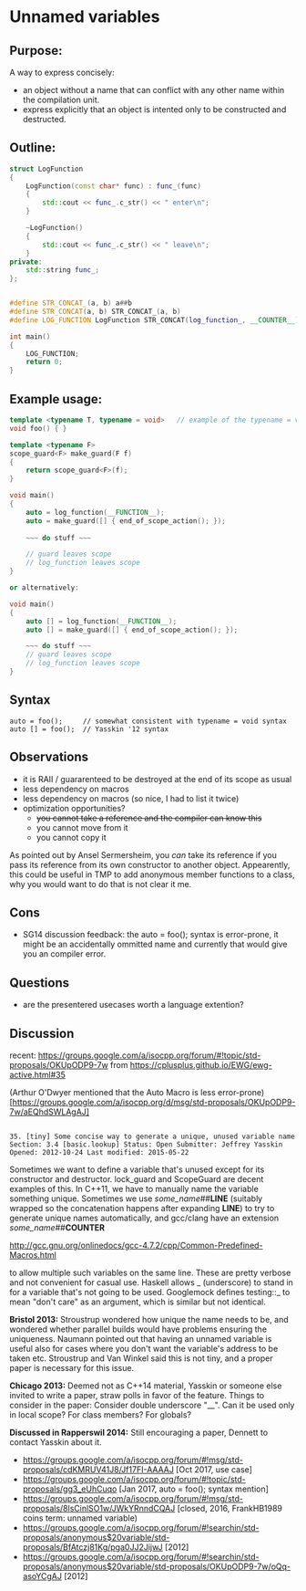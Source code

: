 # Unnamed variables

## Purpose: 
A way to express concisely:
- an object without a name that can conflict with any other name within the compilation unit.
- express explicitly that an object is intented only to be constructed and destructed.

## Outline:

```cpp
struct LogFunction
{
    LogFunction(const char* func) : func_(func)
    {
        std::cout << func_.c_str() << " enter\n";
    }

    ~LogFunction()
    {
        std::cout << func_.c_str() << " leave\n";
    }
private:
    std::string func_;
};


#define STR_CONCAT_(a, b) a##b
#define STR_CONCAT(a, b) STR_CONCAT_(a, b)
#define LOG_FUNCTION LogFunction STR_CONCAT(log_function_, __COUNTER__) (__FUNCTION__)

int main()
{
    LOG_FUNCTION;
    return 0;
}
```

## Example usage:

```cpp
template <typename T, typename = void>   // example of the typename = void syntax
void foo() { }

template <typename F>
scope_guard<F> make_guard(F f)
{
	return scope_guard<F>(f);
}

void main()
{
	auto = log_function(__FUNCTION__);
	auto = make_guard([] { end_of_scope_action(); }); 
	
	~~~ do stuff ~~~

	// guard leaves scope 
	// log_function leaves scope
}

or alternatively:

void main()
{
    auto [] = log_function(__FUNCTION__);
    auto [] = make_guard([] { end_of_scope_action(); }); 

    ~~~ do stuff ~~~
    // guard leaves scope 
    // log_function leaves scope
}
```

## Syntax
```
auto = foo();     // somewhat consistent with typename = void syntax
auto [] = foo();  // Yasskin '12 syntax
```

## Observations
- it is RAII / guararenteed to be destroyed at the end of its scope as usual
- less dependency on macros
- less dependency on macros (so nice, I had to list it twice)
- optimization opportunities?
  - ~~you cannot take a reference and the compiler can know this~~
  - you cannot move from it
  - you cannot copy it
  
As pointed out by Ansel Sermersheim, you _can_ take its reference if you pass its reference from its own constructor to another object.
Appearently, this could be useful in TMP to add anonymous member functions to a class, why you would want to do that is not clear it me.

## Cons
- SG14 discussion feedback: the auto = foo(); syntax is error-prone, it might be an accidentally ommitted name and currently that would give you an compiler error.

## Questions
- are the presentered usecases worth a language extention?

## Discussion 
recent: https://groups.google.com/a/isocpp.org/forum/#!topic/std-proposals/OKUpODP9-7w
from https://cplusplus.github.io/EWG/ewg-active.html#35 

(Arthur O'Dwyer mentioned that the Auto Macro is less error-prone)[https://groups.google.com/a/isocpp.org/d/msg/std-proposals/OKUpODP9-7w/aEQhdSWLAgAJ]


```

35. [tiny] Some concise way to generate a unique, unused variable name
Section: 3.4 [basic.lookup] Status: Open Submitter: Jeffrey Yasskin Opened: 2012-10-24 Last modified: 2015-05-22
```

Sometimes we want to define a variable that's unused except for its constructor and destructor. lock_guard<mutex> and ScopeGuard are decent examples of this. In C++11, we have to manually name the variable something unique. Sometimes we use _some_name_##__LINE__ (suitably wrapped so the concatenation happens after expanding __LINE__) to try to generate unique names automatically, and gcc/clang have an extension _some_name_##__COUNTER__

http://gcc.gnu.org/onlinedocs/gcc-4.7.2/cpp/Common-Predefined-Macros.html

to allow multiple such variables on the same line. These are pretty verbose and not convenient for casual use. Haskell allows _ (underscore) to stand in for a variable that's not going to be used. Googlemock defines testing::_ to mean "don't care" as an argument, which is similar but not identical.

**Bristol 2013:** Stroustrup wondered how unique the name needs to be, and wondered whether parallel builds would have problems ensuring the uniqueness. Naumann pointed out that having an unnamed variable is useful also for cases where you don't want the variable's address to be taken etc. Stroustrup and Van Winkel said this is not tiny, and a proper paper is necessary for this issue.

**Chicago 2013:** Deemed not as C++14 material, Yasskin or someone else invited to write a paper, straw polls in favor of the feature. Things to consider in the paper: Consider double underscore "__". Can it be used only in local scope? For class members? For globals?

**Discussed in Rapperswil 2014:** Still encouraging a paper, Dennett to contact Yasskin about it.

- https://groups.google.com/a/isocpp.org/forum/#!msg/std-proposals/cdKMRUV41J8/Jf17FI-AAAAJ [Oct 2017, use case]
- https://groups.google.com/a/isocpp.org/forum/#!topic/std-proposals/gg3_eUhCuqo [Jan 2017, auto = foo(); syntax mention]
- https://groups.google.com/a/isocpp.org/forum/#!msg/std-proposals/8lsCinlSO1w/JWkYRnndCQAJ [closed, 2016, FrankHB1989 coins term: unnamed variable)
- https://groups.google.com/a/isocpp.org/forum/#!searchin/std-proposals/anonymous$20variable/std-proposals/BfAtczj81Kg/pga0JJ2JijwJ [2012]
- https://groups.google.com/a/isocpp.org/forum/#!searchin/std-proposals/anonymous$20variable/std-proposals/OKUpODP9-7w/oQq-asoYCgAJ [2012]

